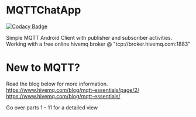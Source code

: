 
# MQTTChatApp

[![Codacy Badge](https://api.codacy.com/project/badge/Grade/24a290b247ea4a70a8dd4d7ea8eee107)](https://www.codacy.com/app/wycliff/MQTTChatApp?utm_source=github.com&amp;utm_medium=referral&amp;utm_content=wycliff/MQTTChatApp&amp;utm_campaign=Badge_Grade)

Simple MQTT Android Client with publisher and subscriber activities.
Working with a free online hivemq broker @ "tcp://broker.hivemq.com:1883"

# New to MQTT?

Read the blog below for more information.
https://www.hivemq.com/blog/mqtt-essentials/page/2/
https://www.hivemq.com/blog/mqtt-essentials/

Go over parts 1 - 11 for a detailed view
